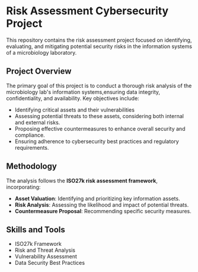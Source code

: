 # Risk Assessment Cybersecurity Project

This repository contains the risk assessment project focused on identifying, evaluating, and mitigating potential security risks in the information systems of a microbiology laboratory.

## Project Overview
The primary goal of this project is to conduct a thorough risk analysis of the microbiology lab's information systems,ensuring data integrity, confidentiality, and availability. Key objectives include:
- Identifying critical assets and their vulnerabilities
- Assessing potential threats to these assets, considering both internal and external risks.
- Proposing effective countermeasures to enhance overall security and compliance.
- Ensuring adherence to cybersecurity best practices and regulatory requirements.

## Methodology
The analysis follows the **ISO27k risk assessment framework**, incorporating:
- **Asset Valuation**: Identifying and prioritizing key information assets.
- **Risk Analysis**: Assessing the likelihood and impact of potential threats.
- **Countermeasure Proposal**: Recommending specific security measures.

## Skills and Tools
- ISO27k Framework
- Risk and Threat Analysis
- Vulnerability Assessment
- Data Security Best Practices

